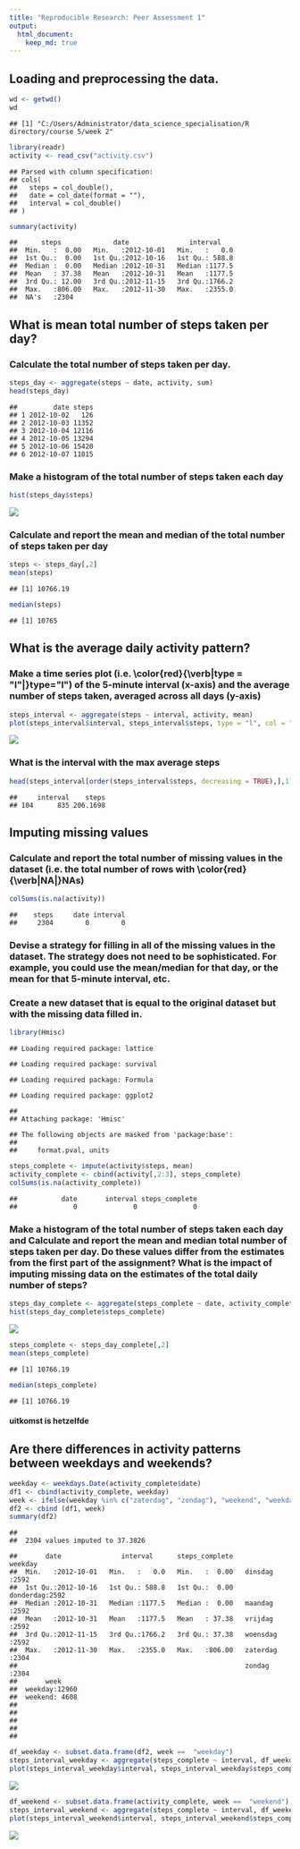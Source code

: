 ```yaml
---
title: "Reproducible Research: Peer Assessment 1"
output: 
  html_document:
    keep_md: true
---
```



## Loading and preprocessing the data.

```r
wd <- getwd()
wd
```

```
## [1] "C:/Users/Administrator/data_science_specialisation/R directory/course 5/week 2"
```

```r
library(readr)
activity <- read_csv("activity.csv")
```

```
## Parsed with column specification:
## cols(
##   steps = col_double(),
##   date = col_date(format = ""),
##   interval = col_double()
## )
```

```r
summary(activity)
```

```
##      steps             date               interval     
##  Min.   :  0.00   Min.   :2012-10-01   Min.   :   0.0  
##  1st Qu.:  0.00   1st Qu.:2012-10-16   1st Qu.: 588.8  
##  Median :  0.00   Median :2012-10-31   Median :1177.5  
##  Mean   : 37.38   Mean   :2012-10-31   Mean   :1177.5  
##  3rd Qu.: 12.00   3rd Qu.:2012-11-15   3rd Qu.:1766.2  
##  Max.   :806.00   Max.   :2012-11-30   Max.   :2355.0  
##  NA's   :2304
```

## What is mean total number of steps taken per day?
### Calculate the total number of steps taken per day.

```r
steps_day <- aggregate(steps ~ date, activity, sum)
head(steps_day)
```

```
##         date steps
## 1 2012-10-02   126
## 2 2012-10-03 11352
## 3 2012-10-04 12116
## 4 2012-10-05 13294
## 5 2012-10-06 15420
## 6 2012-10-07 11015
```
### Make a histogram of the total number of steps taken each day

```r
hist(steps_day$steps)
```

![](PA1_template_af_files/figure-html/unnamed-chunk-3-1.png)<!-- -->


### Calculate and report the mean and median of the total number of steps taken per day

```r
steps <- steps_day[,2]
mean(steps)
```

```
## [1] 10766.19
```

```r
median(steps)
```

```
## [1] 10765
```

## What is the average daily activity pattern?
### Make a time series plot (i.e. \color{red}{\verb|type = "l"|}type="l") of the 5-minute interval (x-axis) and the average number of steps taken, averaged across all days (y-axis)

```r
steps_interval <- aggregate(steps ~ interval, activity, mean)
plot(steps_interval$interval, steps_interval$steps, type = "l", col = "red")
```

![](PA1_template_af_files/figure-html/unnamed-chunk-5-1.png)<!-- -->
### What is the interval with the max average steps

```r
head(steps_interval[order(steps_interval$steps, decreasing = TRUE),],1)
```

```
##     interval    steps
## 104      835 206.1698
```


## Imputing missing values
### Calculate and report the total number of missing values in the dataset (i.e. the total number of rows with \color{red}{\verb|NA|}NAs)

```r
colSums(is.na(activity))
```

```
##    steps     date interval 
##     2304        0        0
```


### Devise a strategy for filling in all of the missing values in the dataset. The strategy does not need to be sophisticated. For example, you could use the mean/median for that day, or the mean for that 5-minute interval, etc.
### Create a new dataset that is equal to the original dataset but with the missing data filled in.

```r
library(Hmisc)
```

```
## Loading required package: lattice
```

```
## Loading required package: survival
```

```
## Loading required package: Formula
```

```
## Loading required package: ggplot2
```

```
## 
## Attaching package: 'Hmisc'
```

```
## The following objects are masked from 'package:base':
## 
##     format.pval, units
```

```r
steps_complete <- impute(activity$steps, mean)
activity_complete <- cbind(activity[,2:3], steps_complete)
colSums(is.na(activity_complete))
```

```
##           date       interval steps_complete 
##              0              0              0
```


### Make a histogram of the total number of steps taken each day and Calculate and report the mean and median total number of steps taken per day. Do these values differ from the estimates from the first part of the assignment? What is the impact of imputing missing data on the estimates of the total daily number of steps?

```r
steps_day_complete <- aggregate(steps_complete ~ date, activity_complete, sum)
hist(steps_day_complete$steps_complete)
```

![](PA1_template_af_files/figure-html/unnamed-chunk-9-1.png)<!-- -->

```r
steps_complete <- steps_day_complete[,2]
mean(steps_complete)
```

```
## [1] 10766.19
```

```r
median(steps_complete)
```

```
## [1] 10766.19
```

#### uitkomst is hetzelfde

## Are there differences in activity patterns between weekdays and weekends?

```r
weekday <- weekdays.Date(activity_complete$date)
df1 <- cbind(activity_complete, weekday)
week <- ifelse(weekday %in% c("zaterdag", "zondag"), "weekend", "weekday")
df2 <- cbind (df1, week)
summary(df2)
```

```
## 
##  2304 values imputed to 37.3826
```

```
##       date               interval      steps_complete        weekday    
##  Min.   :2012-10-01   Min.   :   0.0   Min.   :  0.00   dinsdag  :2592  
##  1st Qu.:2012-10-16   1st Qu.: 588.8   1st Qu.:  0.00   donderdag:2592  
##  Median :2012-10-31   Median :1177.5   Median :  0.00   maandag  :2592  
##  Mean   :2012-10-31   Mean   :1177.5   Mean   : 37.38   vrijdag  :2592  
##  3rd Qu.:2012-11-15   3rd Qu.:1766.2   3rd Qu.: 37.38   woensdag :2592  
##  Max.   :2012-11-30   Max.   :2355.0   Max.   :806.00   zaterdag :2304  
##                                                         zondag   :2304  
##       week      
##  weekday:12960  
##  weekend: 4608  
##                 
##                 
##                 
##                 
## 
```

```r
df_weekday <- subset.data.frame(df2, week ==  "weekday")
steps_interval_weekday <- aggregate(steps_complete ~ interval, df_weekday, mean)
plot(steps_interval_weekday$interval, steps_interval_weekday$steps_complete, type = "l", col = "red", main = "activity weekday")
```

![](PA1_template_af_files/figure-html/unnamed-chunk-10-1.png)<!-- -->

```r
df_weekend <- subset.data.frame(activity_complete, week ==  "weekend")
steps_interval_weekend <- aggregate(steps_complete ~ interval, df_weekend, mean)
plot(steps_interval_weekend$interval, steps_interval_weekend$steps_complete, type = "l", col = "red", main = "activity weekend")
```

![](PA1_template_af_files/figure-html/unnamed-chunk-10-2.png)<!-- -->


